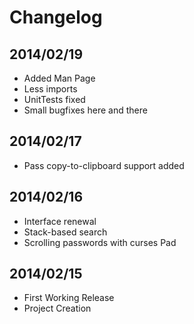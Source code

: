 Changelog
=========
2014/02/19
-----------
- Added Man Page
- Less imports
- UnitTests fixed
- Small bugfixes here and there

2014/02/17
-----------
- Pass copy-to-clipboard support added

2014/02/16
----------
- Interface renewal
- Stack-based search
- Scrolling passwords with curses Pad

2014/02/15
-----------
- First Working Release
- Project Creation
